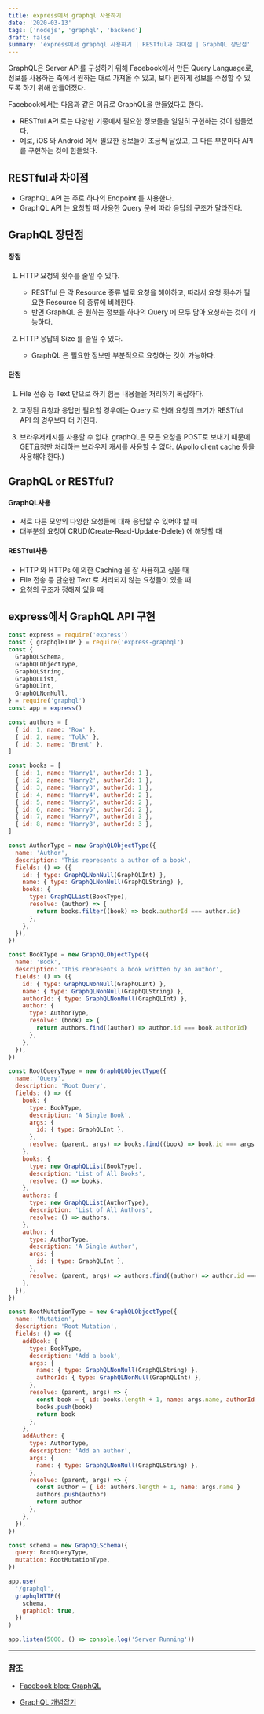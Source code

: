 ```yaml
---
title: express에서 graphql 사용하기
date: '2020-03-13'
tags: ['nodejs', 'graphql', 'backend']
draft: false
summary: 'express에서 graphql 사용하기 | RESTful과 차이점 | GraphQL 장단점'
---
```


GraphQL은 Server API를 구성하기 위해 Facebook에서 만든 Query Language로, 정보를 사용하는 측에서 원하는 대로 가져올 수 있고, 보다 편하게 정보를 수정할 수 있도록 하기 위해 만들어졌다.

Facebook에서는 다음과 같은 이유로 GraphQL을 만들었다고 한다.

- RESTful API 로는 다양한 기종에서 필요한 정보들을 일일히 구현하는 것이 힘들었다.
- 예로, iOS 와 Android 에서 필요한 정보들이 조금씩 달랐고, 그 다른 부분마다 API 를 구현하는 것이 힘들었다.

## RESTful과 차이점

- GraphQL API 는 주로 하나의 Endpoint 를 사용한다.
- GraphQL API 는 요청할 때 사용한 Query 문에 따라 응답의 구조가 달라진다.

## GraphQL 장단점

#### 장점

1. HTTP 요청의 횟수를 줄일 수 있다.

   - RESTful 은 각 Resource 종류 별로 요청을 해야하고, 따라서 요청 횟수가 필요한 Resource 의 종류에 비례한다.
   - 반면 GraphQL 은 원하는 정보를 하나의 Query 에 모두 담아 요청하는 것이 가능하다.

2. HTTP 응답의 Size 를 줄일 수 있다.
   - GraphQL 은 필요한 정보만 부분적으로 요청하는 것이 가능하다.

#### 단점

1. File 전송 등 Text 만으로 하기 힘든 내용들을 처리하기 복잡하다.

2. 고정된 요청과 응답만 필요할 경우에는 Query 로 인해 요청의 크기가 RESTful API 의 경우보다 더 커진다.

3. 브라우저캐시를 사용할 수 없다. graphQL은 모든 요청을 POST로 보내기 때문에 GET요청만 처리하는 브라우저 캐시를 사용할 수 없다. (Apollo client cache 등을 사용해야 한다.)

## GraphQL or RESTful?

#### GraphQL사용

- 서로 다른 모양의 다양한 요청들에 대해 응답할 수 있어야 할 때
- 대부분의 요청이 CRUD(Create-Read-Update-Delete) 에 해당할 때

#### RESTful사용

- HTTP 와 HTTPs 에 의한 Caching 을 잘 사용하고 싶을 때
- File 전송 등 단순한 Text 로 처리되지 않는 요청들이 있을 때
- 요청의 구조가 정해져 있을 때

## express에서 GraphQL API 구현

```js
const express = require('express')
const { graphqlHTTP } = require('express-graphql')
const {
  GraphQLSchema,
  GraphQLObjectType,
  GraphQLString,
  GraphQLList,
  GraphQLInt,
  GraphQLNonNull,
} = require('graphql')
const app = express()

const authors = [
  { id: 1, name: 'Row' },
  { id: 2, name: 'Tolk' },
  { id: 3, name: 'Brent' },
]

const books = [
  { id: 1, name: 'Harry1', authorId: 1 },
  { id: 2, name: 'Harry2', authorId: 1 },
  { id: 3, name: 'Harry3', authorId: 1 },
  { id: 4, name: 'Harry4', authorId: 2 },
  { id: 5, name: 'Harry5', authorId: 2 },
  { id: 6, name: 'Harry6', authorId: 2 },
  { id: 7, name: 'Harry7', authorId: 3 },
  { id: 8, name: 'Harry8', authorId: 3 },
]

const AuthorType = new GraphQLObjectType({
  name: 'Author',
  description: 'This represents a author of a book',
  fields: () => ({
    id: { type: GraphQLNonNull(GraphQLInt) },
    name: { type: GraphQLNonNull(GraphQLString) },
    books: {
      type: GraphQLList(BookType),
      resolve: (author) => {
        return books.filter((book) => book.authorId === author.id)
      },
    },
  }),
})

const BookType = new GraphQLObjectType({
  name: 'Book',
  description: 'This represents a book written by an author',
  fields: () => ({
    id: { type: GraphQLNonNull(GraphQLInt) },
    name: { type: GraphQLNonNull(GraphQLString) },
    authorId: { type: GraphQLNonNull(GraphQLInt) },
    author: {
      type: AuthorType,
      resolve: (book) => {
        return authors.find((author) => author.id === book.authorId)
      },
    },
  }),
})

const RootQueryType = new GraphQLObjectType({
  name: 'Query',
  description: 'Root Query',
  fields: () => ({
    book: {
      type: BookType,
      description: 'A Single Book',
      args: {
        id: { type: GraphQLInt },
      },
      resolve: (parent, args) => books.find((book) => book.id === args.id),
    },
    books: {
      type: new GraphQLList(BookType),
      description: 'List of All Books',
      resolve: () => books,
    },
    authors: {
      type: new GraphQLList(AuthorType),
      description: 'List of All Authors',
      resolve: () => authors,
    },
    author: {
      type: AuthorType,
      description: 'A Single Author',
      args: {
        id: { type: GraphQLInt },
      },
      resolve: (parent, args) => authors.find((author) => author.id === args.id),
    },
  }),
})

const RootMutationType = new GraphQLObjectType({
  name: 'Mutation',
  description: 'Root Mutation',
  fields: () => ({
    addBook: {
      type: BookType,
      description: 'Add a book',
      args: {
        name: { type: GraphQLNonNull(GraphQLString) },
        authorId: { type: GraphQLNonNull(GraphQLInt) },
      },
      resolve: (parent, args) => {
        const book = { id: books.length + 1, name: args.name, authorId: args.authorId }
        books.push(book)
        return book
      },
    },
    addAuthor: {
      type: AuthorType,
      description: 'Add an author',
      args: {
        name: { type: GraphQLNonNull(GraphQLString) },
      },
      resolve: (parent, args) => {
        const author = { id: authors.length + 1, name: args.name }
        authors.push(author)
        return author
      },
    },
  }),
})

const schema = new GraphQLSchema({
  query: RootQueryType,
  mutation: RootMutationType,
})

app.use(
  '/graphql',
  graphqlHTTP({
    schema,
    graphiql: true,
  })
)

app.listen(5000, () => console.log('Server Running'))
```

---

### 참조

- [Facebook blog: GraphQL](https://graphql.org/blog/graphql-a-query-language)

- [GraphQL 개념잡기](https://tech.kakao.com/2019/08/01/graphql-basic)
